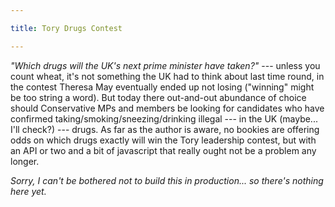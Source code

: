 ```yaml
---

title: Tory Drugs Contest

---
```


_"Which drugs will the UK's next prime minister have taken?"_ --- unless you count wheat, it's not something the UK had to think about last time round, in the contest Theresa May eventually ended up not losing ("winning" might be too string a word). But today there out-and-out abundance of choice should Conservative MPs and members be looking for candidates who have confirmed taking/smoking/sneezing/drinking illegal --- in the UK (maybe... I'll check?) --- drugs. As far as the author is aware, no bookies are offering odds on which drugs exactly will win the Tory leadership contest, but with an API or two and a bit of javascript that really ought not be a problem any longer.

_Sorry, I can't be bothered not to build this in production... so there's nothing here yet._

<script>
    var request_response = {"data":{"borisjohnson":["Boris Johnson",1.56],
                                    "jeremyhunt":["Jeremy Hunt",9.9],
                                    "sajidjavid":["Sajid Javid",77.5],
                                    "andrealeadsom":["Andrea Leadsom",10.25],
                                    "esthermcvey":["Esther McVey",600],
                                    "rorystewart":["Rory Stewart",40],
                                    "dominicraab":["Dominic Raab",49.5],
                                    "matthewhancock":["Matthew Hancock",305],
                                    "michaelgove":["Michael Gove",14.75],
                                    "samgyimah":["Sam Gyimah",805],
                                    "markharper":["Mark Harper",780]},"requests":1,"request-limit":20}
    console.log(request_response);
</script>
